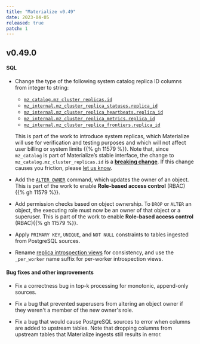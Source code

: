 ```yaml
---
title: "Materialize v0.49"
date: 2023-04-05
released: true
patch: 1
---
```


## v0.49.0

#### SQL 

* Change the type of the following system catalog replica ID columns from integer to string:

    * [`mz_catalog.mz_cluster_replicas.id`](/sql/system-catalog/mz_catalog/#mz_cluster_replicas)
    * [`mz_internal.mz_cluster_replica_statuses.replica_id`](/sql/system-catalog/mz_internal/#mz_cluster_replica_statuses)
    * [`mz_internal.mz_cluster_replica_heartbeats.replica_id`](TBD)
    * [`mz_internal.mz_cluster_replica_metrics.replica_id`](/sql/system-catalog/mz_internal/#mz_cluster_replica_metrics)
    * [`mz_internal.mz_cluster_replica_frontiers.replica_id`](/sql/system-catalog/mz_internal/#mz_cluster_replica_frontiers)

    This is part of the work to introduce system replicas, which Materialize will use for verification and testing purposes and which will not affect user billing or system limits {{% gh 11579 %}}. Note that, since `mz_catalog` is part of Materialize’s stable interface, the change to `mz_catalog.mz_cluster_replicas.id` is a [**breaking change**](/releases/#backwards-compatibility). If this change causes you friction, please [let us know](https://support.materialize.com).

* Add the [`ALTER OWNER`](/sql/alter-owner/) command, which updates the owner of an object. This is part of the work to
  enable **Role-based access control** (RBAC){{% gh 11579 %}}.

* Add permission checks based on object ownership. To `DROP` or `ALTER` an object, the executing role must now be an owner of that object or a superuser. This is part of the work to enable **Role-based access control** (RBAC){{% gh 11579 %}}.

* Apply `PRIMARY KEY`, `UNIQUE`, and `NOT NULL` constraints to tables ingested from PostgreSQL sources.

* Rename [replica introspection views](https://materialize.com/docs/sql/system-catalog/mz_internal/#replica-introspection-relations) for consistency, and use the `_per_worker` name suffix for per-worker introspection views. 

#### Bug fixes and other improvements

- Fix a correctness bug in top-k processing for monotonic, append-only sources. 

- Fix a bug that prevented superusers from altering an object owner if they weren't a member of the new owner's role.

- Fix a bug that would cause PostgreSQL sources to error when columns are added to upstream tables. Note that dropping columns from upstream tables that Materialize ingests still results in error. 

